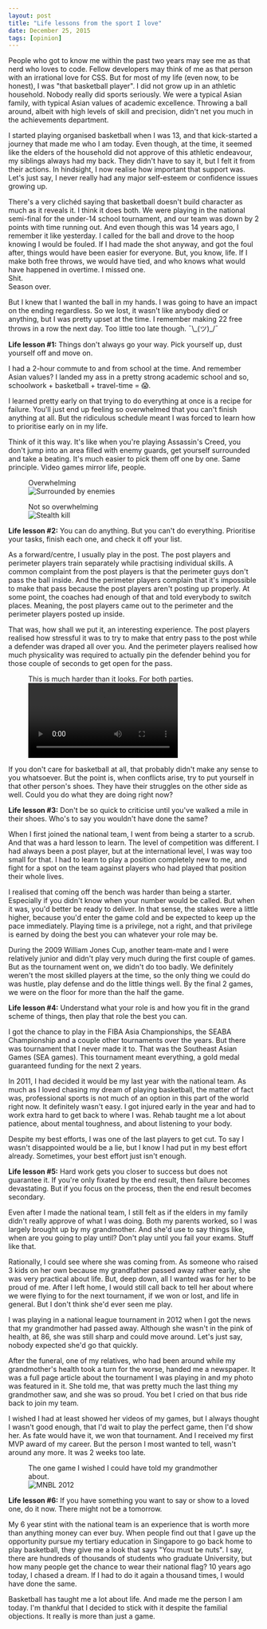 ```yaml
---
layout: post
title: "Life lessons from the sport I love"
date: December 25, 2015
tags: [opinion]
---
```

People who got to know me within the past two years may see me as that nerd who loves to code. Fellow developers may think of me as that person with an irrational love for CSS. But for most of my life (even now, to be honest), I was "that basketball player". I did not grow up in an athletic household. Nobody really did sports seriously. We were a typical Asian family, with typical Asian values of academic excellence. Throwing a ball around, albeit with high levels of skill and precision, didn't net you much in the achievements department.

I started playing organised basketball when I was 13, and that kick-started a journey that made me who I am today. Even though, at the time, it seemed like the elders of the household did not approve of this athletic endeavour, my siblings always had my back. They didn't have to say it, but I felt it from their actions. In hindsight, I now realise how important that support was. Let's just say, I never really had any major self-esteem or confidence issues growing up.

There's a very clichéd saying that basketball doesn't build character as much as it reveals it. I think it does both. We were playing in the national semi-final for the under-14 school tournament, and our team was down by 2 points with time running out. And even though this was 14 years ago, I remember it like yesterday. I called for the ball and drove to the hoop knowing I would be fouled. If I had made the shot anyway, and got the foul after, things would have been easier for everyone. But, you know, life. If I make both free throws, we would have tied, and who knows what would have happened in overtime. I missed one.  
Shit.  
Season over.

But I knew that I wanted the ball in my hands. I was going to have an impact on the ending regardless. So we lost, it wasn't like anybody died or anything, but I was pretty upset at the time. I remember making 22 free throws in a row the next day. Too little too late though. <span class="kaomoji">¯\\\_(ツ)\_/¯</span>

**Life lesson #1:** Things don't always go your way. Pick yourself up, dust yourself off and move on.

I had a 2-hour commute to and from school at the time. And remember Asian values? I landed my ass in a pretty strong academic school and so, schoolwork + basketball + travel-time = &#x1F631;.

I learned pretty early on that trying to do everything at once is a recipe for failure. You'll just end up feeling so overwhelmed that you can't finish anything at all. But the ridiculous schedule meant I was forced to learn how to prioritise early on in my life. 

Think of it this way. It's like when you're playing Assassin's Creed, you don't jump into an area filled with enemy guards, get yourself surrounded and take a beating. It's much easier to pick them off one by one. Same principle. Video games mirror life, people.

<div class="figure-wrapper">
    <figure class="multiple">
        <figcaption>Overwhelming</figcaption>
        <img src="{{ site.url }}/images/posts/life-lessons/ac1.jpg" srcset="{{ site.url }}/images/posts/life-lessons/ac1@2x.jpg 2x" alt="Surrounded by enemies"/>
    </figure>
    <figure class="multiple">
        <figcaption>Not so overwhelming</figcaption>
        <img src="{{ site.url }}/images/posts/life-lessons/ac2.jpg" srcset="{{ site.url }}/images/posts/life-lessons/ac2@2x.jpg 2x" alt="Stealth kill"/>
    </figure>
</div>

**Life lesson #2:** You can do anything. But you can't do everything. Prioritise your tasks, finish each one, and check it off your list.

As a forward/centre, I usually play in the post. The post players and perimeter players train separately while practising individual skills. A common complaint from the post players is that the perimeter guys don't pass the ball inside. And the perimeter players complain that it's impossible to make that pass because the post players aren't posting up properly. At some point, the coaches had enough of that and told everybody to switch places. Meaning, the post players came out to the perimeter and the perimeter players posted up inside.

That was, how shall we put it, an interesting experience. The post players realised how stressful it was to try to make that entry pass to the post while a defender was draped all over you. And the perimeter players realised how much physicality was required to actually pin the defender behind you for those couple of seconds to get open for the pass. 

<figure>
    <figcaption>This is much harder than it looks. For both parties.</figcaption>
    <video src="{{ site.url }}/videos/pass.mp4" controls></video>
</figure>

If you don't care for basketball at all, that probably didn't make any sense to you whatsoever. But the point is, when conflicts arise, try to put yourself in that other person's shoes. They have their struggles on the other side as well. Could you do what they are doing right now?

**Life lesson #3:** Don't be so quick to criticise until you've walked a mile in their shoes. Who's to say you wouldn't have done the same?

When I first joined the national team, I went from being a starter to a scrub. And that was a hard lesson to learn. The level of competition was different. I had always been a post player, but at the international level, I was way too small for that. I had to learn to play a position completely new to me, and fight for a spot on the team against players who had played that position their whole lives.

I realised that coming off the bench was harder than being a starter. Especially if you didn't know when your number would be called. But when it was, you'd better be ready to deliver. In that sense, the stakes were a little higher, because you'd enter the game cold and be expected to keep up the pace immediately. Playing time is a privilege, not a right, and that privilege is earned by doing the best you can whatever your role may be.

During the 2009 William Jones Cup, another team-mate and I were relatively junior and didn't play very much during the first couple of games. But as the tournament went on, we didn't do too badly. We definitely weren't the most skilled players at the time, so the only thing we could do was hustle, play defense and do the little things well. By the final 2 games, we were on the floor for more than the half the game. 

**Life lesson #4:** Understand what your role is and how you fit in the grand scheme of things, then play that role the best you can.

I got the chance to play in the FIBA Asia Championships, the SEABA Championship and a couple other tournaments over the years. But there was tournament that I never made it to. That was the Southeast Asian Games (SEA games). This tournament meant everything, a gold medal guaranteed funding for the next 2 years.

In 2011, I had decided it would be my last year with the national team. As much as I loved chasing my dream of playing basketball, the matter of fact was, professional sports is not much of an option in this part of the world right now. It definitely wasn't easy. I got injured early in the year and had to work extra hard to get back to where I was. Rehab taught me a lot about patience, about mental toughness, and about listening to your body.

Despite my best efforts, I was one of the last players to get cut. To say I wasn't disappointed would be a lie, but I know I had put in my best effort already. Sometimes, your best effort just isn't enough.

**Life lesson #5:** Hard work gets you closer to success but does not guarantee it. If you're only fixated by the end result, then failure becomes devastating. But if you focus on the process, then the end result becomes secondary.

Even after I made the national team, I still felt as if the elders in my family didn't really approve of what I was doing. Both my parents worked, so I was largely brought up by my grandmother. And she'd use to say things like, when are you going to play until? Don't play until you fail your exams. Stuff like that.

Rationally, I could see where she was coming from. As someone who raised 3 kids on her own because my grandfather passed away rather early, she was very practical about life. But, deep down, all I wanted was for her to be proud of me. After I left home, I would still call back to tell her about where we were flying to for the next tournament, if we won or lost, and life in general. But I don't think she'd ever seen me play.

I was playing in a national league tournament in 2012 when I got the news that my grandmother had passed away. Although she wasn't in the pink of health, at 86, she was still sharp and could move around. Let's just say, nobody expected she'd go that quickly. 

After the funeral, one of my relatives, who had been around while my grandmother's health took a turn for the worse, handed me a newspaper. It was a full page article about the tournament I was playing in and my photo was featured in it. She told me, that was pretty much the last thing my grandmother saw, and she was so proud. You bet I cried on that bus ride back to join my team.

I wished I had at least showed her videos of my games, but I always thought I wasn't good enough, that I'd wait to play the perfect game, then I'd show her. As fate would have it, we won that tournament. And I received my first MVP award of my career. But the person I most wanted to tell, wasn't around any more. It was 2 weeks too late.

<figure>
<figcaption>The one game I wished I could have told my grandmother about.</figcaption>
<img src="{{ site.url }}/images/posts/life-lessons/mnbl.jpg" alt="MNBL 2012">
</figure>

**Life lesson #6:** If you have something you want to say or show to a loved one, do it now. There might not be a tomorrow.

My 6 year stint with the national team is an experience that is worth more than anything money can ever buy. When people find out that I gave up the opportunity pursue my tertiary education in Singapore to go back home to play basketball, they give me a look that says "You must be nuts". I say, there are hundreds of thousands of students who graduate University, but how many people get the chance to wear their national flag? 10 years ago today, I chased a dream. If I had to do it again a thousand times, I would have done the same.

Basketball has taught me a lot about life. And made me the person I am today. I'm thankful that I decided to stick with it despite the familial objections. It really is more than just a game.
